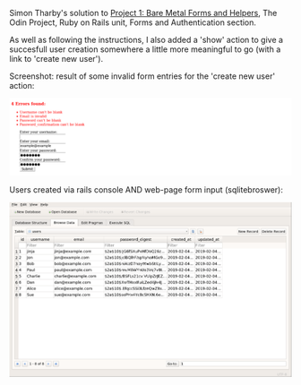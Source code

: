 Simon Tharby's solution to [Project 1: Bare Metal Forms and Helpers](https://www.theodinproject.com/courses/ruby-on-rails/lessons/forms?ref=lnav), The Odin Project, Ruby on Rails unit, Forms and Authentication section.

As well as following the instructions, I also added a 'show' action to give a succesfull user creation somewhere a little more meaningful to go (with a link to 'create new user').

Screenshot: result of some invalid form entries for the 'create new user' action:

![console.png](app/assets/images/errors.png)

Users created via rails console AND web-page form input (sqlitebroswer):

![console.png](app/assets/images/users.png)
